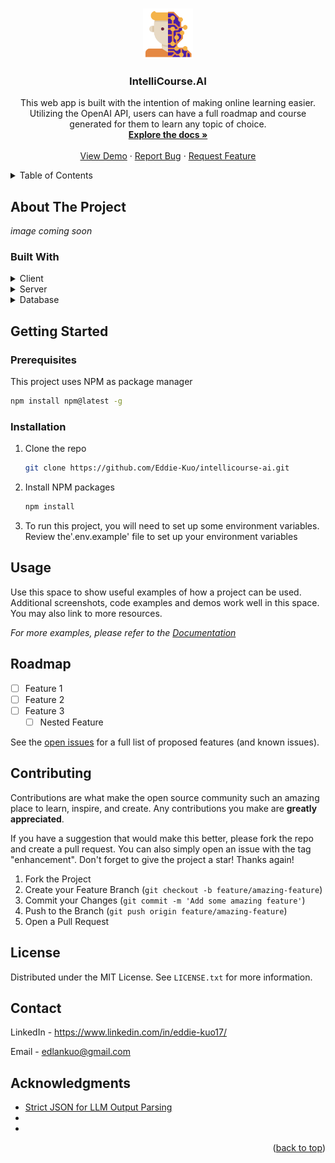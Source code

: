 <a name="readme-top"></a>

<!-- PROJECT LOGO -->
<br />
<div align="center">
  <a href="https://github.com/Eddie-Kuo/intellicourse-ai">
    <img src="public/images/logo.png" alt="Logo" width="80" height="80">
  </a>

<h3 align="center">IntelliCourse.AI</h3>

  <p align="center">
    This web app is built with the intention of making online learning easier. Utilizing the OpenAI API, users can have a full roadmap and course generated for them to learn any topic of choice.
    <br />
    <a href="https://github.com/Eddie-Kuo/intellicourse-ai"><strong>Explore the docs »</strong></a>
    <br />
    <br />
    <a href="https://github.com/Eddie-Kuo/intellicourse-ai">View Demo</a>
    ·
    <a href="https://github.com/Eddie-Kuo/intellicourse-ai/issues/new?labels=bug&template=bug-report---.md">Report Bug</a>
    ·
    <a href="https://github.com/Eddie-Kuo/intellicourse-ai/issues/new?labels=enhancement&template=feature-request---.md">Request Feature</a>
  </p>
</div>

<!-- TABLE OF CONTENTS -->
<details>
  <summary>Table of Contents</summary>
  <ol>
    <li>
      <a href="#about-the-project">About The Project</a>
      <ul>
        <li><a href="#built-with">Built With</a></li>
      </ul>
    </li>
    <li>
      <a href="#getting-started">Getting Started</a>
      <ul>
        <li><a href="#prerequisites">Prerequisites</a></li>
        <li><a href="#installation">Installation</a></li>
      </ul>
    </li>
    <li><a href="#usage">Usage</a></li>
    <li><a href="#roadmap">Roadmap</a></li>
    <li><a href="#contributing">Contributing</a></li>
    <li><a href="#license">License</a></li>
    <li><a href="#contact">Contact</a></li>
    <li><a href="#acknowledgments">Acknowledgments</a></li>
  </ol>
</details>

<!-- ABOUT THE PROJECT -->

## About The Project

_image coming soon_

### Built With

<details>
  <summary>Client</summary>
  <ul>
    <li><a href="https://www.typescriptlang.org/">Typescript</a></li>
    <li><a href="https://nextjs.org/">Next.js</a></li>
    <li><a href="https://reactjs.org/">React.js</a></li>
    <li><a href="https://tailwindcss.com/">TailwindCSS</a></li>
  </ul>
</details>

<details>
  <summary>Server</summary>
  <ul>
    <li><a href="https://nestjs.com/">Nest.js</a></li>
    <li><a href="https://axios-http.com/docs/intro">Axios</a></li>
  </ul>
</details>

<details>
<summary>Database</summary>
  <ul>
    <li><a href="https://firebase.google.com/docs/">Firebase</a></li>
  </ul>
</details>

<!-- GETTING STARTED -->

## Getting Started

### Prerequisites

This project uses NPM as package manager

```sh
npm install npm@latest -g
```

### Installation

1. Clone the repo

   ```sh
   git clone https://github.com/Eddie-Kuo/intellicourse-ai.git
   ```

2. Install NPM packages

   ```sh
   npm install
   ```

3. To run this project, you will need to set up some environment variables. Review the'.env.example' file to set up your environment variables

<!-- USAGE EXAMPLES -->

## Usage

Use this space to show useful examples of how a project can be used. Additional screenshots, code examples and demos work well in this space. You may also link to more resources.

_For more examples, please refer to the [Documentation](https://example.com)_

<!-- ROADMAP -->

## Roadmap

- [ ] Feature 1
- [ ] Feature 2
- [ ] Feature 3
  - [ ] Nested Feature

See the [open issues](https://github.com/Eddie-Kuo/intellicourse-ai/issues) for a full list of proposed features (and known issues).

<!-- CONTRIBUTING -->

## Contributing

Contributions are what make the open source community such an amazing place to learn, inspire, and create. Any contributions you make are **greatly appreciated**.

If you have a suggestion that would make this better, please fork the repo and create a pull request. You can also simply open an issue with the tag "enhancement".
Don't forget to give the project a star! Thanks again!

1. Fork the Project
2. Create your Feature Branch (`git checkout -b feature/amazing-feature`)
3. Commit your Changes (`git commit -m 'Add some amazing feature'`)
4. Push to the Branch (`git push origin feature/amazing-feature`)
5. Open a Pull Request

<!-- LICENSE -->

## License

Distributed under the MIT License. See `LICENSE.txt` for more information.

<!-- CONTACT -->

## Contact

LinkedIn - https://www.linkedin.com/in/eddie-kuo17/

Email - edlankuo@gmail.com

<!-- ACKNOWLEDGMENTS -->

## Acknowledgments

- [Strict JSON for LLM Output Parsing](https://github.com/tanchongmin/strictjson)
- []()
- []()

<p align="right">(<a href="#readme-top">back to top</a>)</p>

<!-- MARKDOWN LINKS & IMAGES -->
<!-- https://www.markdownguide.org/basic-syntax/#reference-style-links -->

[contributors-shield]: https://img.shields.io/github/contributors/Eddie-Kuo/intellicourse-ai.svg?style=for-the-badge
[contributors-url]: https://github.com/Eddie-Kuo/intellicourse-ai/graphs/contributors
[forks-shield]: https://img.shields.io/github/forks/Eddie-Kuo/intellicourse-ai.svg?style=for-the-badge
[forks-url]: https://github.com/Eddie-Kuo/intellicourse-ai/network/members
[stars-shield]: https://img.shields.io/github/stars/Eddie-Kuo/intellicourse-ai.svg?style=for-the-badge
[stars-url]: https://github.com/Eddie-Kuo/intellicourse-ai/stargazers
[issues-shield]: https://img.shields.io/github/issues/Eddie-Kuo/intellicourse-ai.svg?style=for-the-badge
[issues-url]: https://github.com/Eddie-Kuo/intellicourse-ai/issues
[license-shield]: https://img.shields.io/github/license/Eddie-Kuo/intellicourse-ai.svg?style=for-the-badge
[license-url]: https://github.com/Eddie-Kuo/intellicourse-ai/blob/master/LICENSE.txt
[linkedin-shield]: https://img.shields.io/badge/-LinkedIn-black.svg?style=for-the-badge&logo=linkedin&colorB=555
[linkedin-url]: https://linkedin.com/in/eddie-kuo17
[product-screenshot]: images/screenshot.png
[Next.js]: https://img.shields.io/badge/next.js-000000?style=for-the-badge&logo=nextdotjs&logoColor=white
[Next-url]: https://nextjs.org/
[React.js]: https://img.shields.io/badge/React-20232A?style=for-the-badge&logo=react&logoColor=61DAFB
[React-url]: https://reactjs.org/
[Vue.js]: https://img.shields.io/badge/Vue.js-35495E?style=for-the-badge&logo=vuedotjs&logoColor=4FC08D
[Vue-url]: https://vuejs.org/
[Angular.io]: https://img.shields.io/badge/Angular-DD0031?style=for-the-badge&logo=angular&logoColor=white
[Angular-url]: https://angular.io/
[Svelte.dev]: https://img.shields.io/badge/Svelte-4A4A55?style=for-the-badge&logo=svelte&logoColor=FF3E00
[Svelte-url]: https://svelte.dev/
[Laravel.com]: https://img.shields.io/badge/Laravel-FF2D20?style=for-the-badge&logo=laravel&logoColor=white
[Laravel-url]: https://laravel.com
[Bootstrap.com]: https://img.shields.io/badge/Bootstrap-563D7C?style=for-the-badge&logo=bootstrap&logoColor=white
[Bootstrap-url]: https://getbootstrap.com
[JQuery.com]: https://img.shields.io/badge/jQuery-0769AD?style=for-the-badge&logo=jquery&logoColor=white
[JQuery-url]: https://jquery.com
